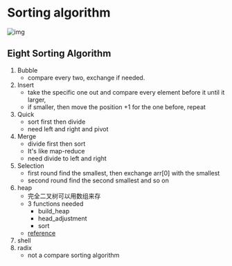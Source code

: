 # Sorting algorithm
![img](http://upload-images.jianshu.io/upload_images/2243690-da1c8b997a16c17c.png?imageMogr2/auto-orient/strip%7CimageView2/2/w/1240)

## Eight Sorting Algorithm
1. Bubble
    - compare every two, exchange if needed.
2. Insert
    - take the specific one out and compare every element before it until it larger,
    - if smaller, then move the position +1 for the one before, repeat
3. Quick
    - sort first then divide
    - need left and right and pivot
4. Merge
    - divide first then sort
    - It's like map-reduce
    - need divide to left and right
5. Selection
    - first round find the smallest, then exchange arr[0] with the smallest
    - second round find the second smallest and so on
6. heap
    - 完全二叉树可以用数组来存
    - 3 functions needed
        - build_heap
        - head_adjustment
        - sort
    - [reference](http://bubkoo.com/2014/01/14/sort-algorithm/heap-sort/)
7. shell 
8. radix
    - not a compare sorting algorithm
